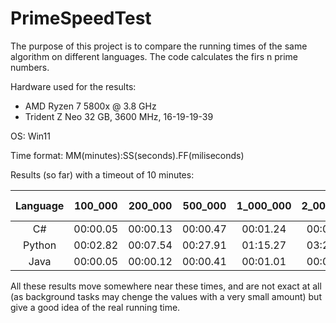 # PrimeSpeedTest

The purpose of this project is to compare the running times of the same algorithm on different languages. The code calculates the firs n prime numbers.

Hardware used for the results:
 - AMD Ryzen 7 5800x @ 3.8 GHz
 - Trident Z Neo 32 GB, 3600 MHz, 16-19-19-39

OS: Win11

Time format: MM(minutes):SS(seconds).FF(miliseconds)

Results (so far) with a timeout of 10 minutes:

Language | 100_000  | 200_000  | 500_000  | 1_000_000  | 2_000_000  | 5_000_000  | 10_000_000  | 20_000_000  | 50_000_000  | 100_000_000 | 200_000_000 | 1 hour      
:-------:|:--------:|:--------:|:--------:|:----------:|:----------:|:----------:|:-----------:|:-----------:|:-----------:|:-----------:|:-----------:|:-----------:
C#       |00:00.05  |00:00.13  |00:00.47  |00:01.24    |00:03.32    |00:12.33    |00:33.47     |01:31.06     |05:43.62     |-            |-            |-            
Python   |00:02.82  |00:07.54  |00:27.91  |01:15.27    |03:23.32    |DNF         |DNF          |DNF          |DNF          |-            |-            |-            
Java     |00:00.05  |00:00.12  |00:00.41  |00:01.01    |00:02.72    |00:09.94    |00:26.77     |01:12.40     |04:31.81     |-            |-            |-            

All these results move somewhere near these times, and are not exact at all (as background tasks may chenge the values with a very small amount) but give a good idea of the real running time.
